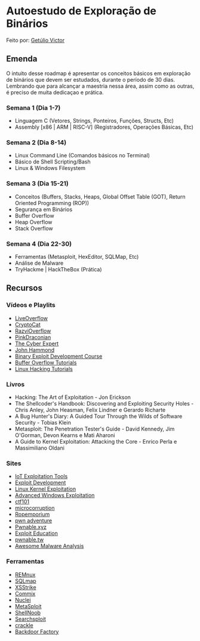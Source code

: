 # Autoestudo de Exploração de Binários

Feito por: [Getúlio Victor](https://github.com/GetulioVictor)

## Emenda

O intuito desse roadmap é apresentar os conceitos básicos em exploração de binários que devem ser estudados, durante o período de 30 dias.
Lembrando que para alcançar a maestria nessa área, assim como as outras, é preciso de muita dedicaçao e prática.

### Semana 1 (Dia 1-7)
 - Linguagem C (Vetores, Strings, Ponteiros, Funções, Structs, Etc)
 - Assembly [x86 | ARM | RISC-V] (Registradores, Operações Básicas, Etc)
### Semana 2 (Dia 8-14)
  - Linux Command Line (Comandos básicos no Terminal)
  - Básico de Shell Scripting/Bash
  - Linux & Windows Filesystem
### Semana 3 (Dia 15-21)
  - Conceitos (Buffers, Stacks, Heaps, Global Offset Table (GOT), Return Oriented Programming (ROP))
  - Segurança em Binários
  - Buffer Overflow
  - Heap Overflow
  - Stack Overflow
### Semana 4 (Dia 22-30)
  - Ferramentas (Metasploit, HexEditor, SQLMap, Etc)
  - Análise de Malware
  - TryHackme | HackTheBox (Prática)

## Recursos

### Vídeos e Playlits

- [LiveOverflow](https://youtube.com/playlist?list=PLhixgUqwRTjxglIswKp9mpkfPNfHkzyeN)
- [CryptoCat](https://youtube.com/playlist?list=PLHUKi1UlEgOIc07Rfk2Jgb5fZbxDPec94)
- [RazviOverflow](https://youtube.com/playlist?list=PLchBW5mYosh_F38onTyuhMTt2WGfY-yr7)
- [PinkDraconian](https://youtube.com/playlist?list=PLeSXUd883dhjnFXPf2QA0KnUnJnn9dPWy)
- [The Cyber Expert](https://youtube.com/playlist?list=PL-DxAN1jsRa_rO0pr-1uJR_k_5Y9n-V1i)
- [John Hammond](https://youtu.be/tMN5N5oid2c)
- [Binary Exploit Development Course](https://www.youtube.com/playlist?list=PLt9cUwGw6CYEmxx_3z1d-uT9zdEd58yOq)
- [Buffer Overflow Tutorials](https://www.youtube.com/playlist?list=PLt9cUwGw6CYHMxd__-EHCf7VS7X3bRxyT)
- [Linux Hacking Tutorials](https://www.youtube.com/playlist?list=PLt9cUwGw6CYFPAS8WIvAqtmn9h9VFso3K)

### Livros

- Hacking: The Art of Exploitation - Jon Erickson
- The Shellcoder's Handbook: Discovering and Exploiting Security Holes - Chris Anley, John Heasman, Felix Lindner e Gerardo Richarte
- A Bug Hunter's Diary: A Guided Tour Through the Wilds of Software Security - Tobias Klein
- Metasploit: The Penetration Tester's Guide - David Kennedy, Jim O'Gorman, Devon Kearns e Mati Aharoni
- A Guide to Kernel Exploitation: Attacking the Core - Enrico Perla e Massimiliano Oldani

### Sites

 - [IoT Exploitation Tools](https://github.com/V33RU/IoTSecurity101#Exploitation-Tools)
 - [Exploit Development](https://github.com/FabioBaroni/awesome-exploit-development)
 - [Linux Kernel Exploitation](https://github.com/xairy/linux-kernel-exploitation) 
 - [Advanced Windows Exploitation](https://github.com/yeyintminthuhtut/Awesome-Advanced-Windows-Exploitation-References)
 - [ctf101](https://ctf101.org/binary-exploitation/overview/)
 - [microcorruption](https://microcorruption.com/) 
 - [Ropemporium](https://ropemporium.com/) 
 - [pwn adventure](https://pwnadventure.com/)
 - [Pwnable.xyz](https://pwnable.xyz/)
 - [Exploit Education](https://exploit.education/)
 - [pwnable.tw](https://pwnable.tw/challenge/)
 - [Awesome Malware Analysis](https://github.com/rshipp/awesome-malware-analysis)
 
### Ferramentas
  
  - [REMnux](https://remnux.org/)
  - [SQLmap](https://github.com/sqlmapproject/sqlmap)
  - [XSStrike](https://github.com/UltimateHackers/XSStrike)
  - [Commix](https://github.com/commixproject/commix)
  - [Nuclei](https://github.com/projectdiscovery/nuclei)
  - [MetaSploit](https://www.metasploit.com/)
  - [ShellNoob](https://www.kali.org/tools/shellnoob/)
  - [Searchsploit](https://www.exploit-db.com/searchsploit)
  - [crackle](https://github.com/mikeryan/crackle/)
  - [Backdoor Factory](https://www.kali.org/tools/backdoor-factory/)
